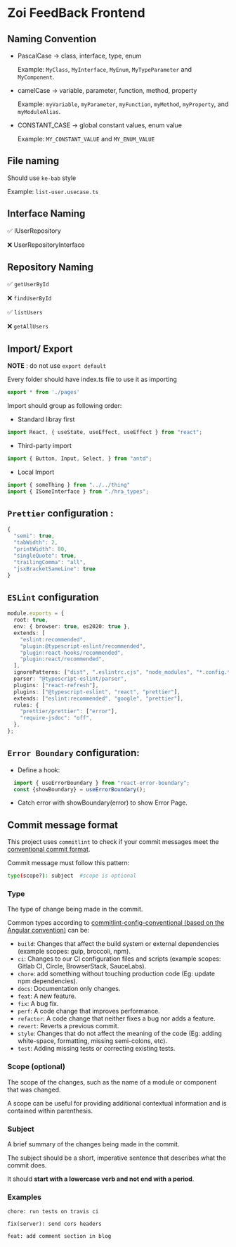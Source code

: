 # Zoi FeedBack Frontend

## Naming Convention

- PascalCase -> class, interface, type, enum

  Example: `MyClass`, `MyInterface`, `MyEnum`, `MyTypeParameter` and `MyComponent`.

- camelCase -> variable, parameter, function, method, property

  Example: `myVariable`, `myParameter`, `myFunction`, `myMethod`, `myProperty`, and `myModuleAlias`.

- CONSTANT_CASE -> global constant values, enum value

  Example: `MY_CONSTANT_VALUE` and `MY_ENUM_VALUE`

## File naming

Should use `ke-bab` style

Example: `list-user.usecase.ts`

## Interface Naming

✅ IUserRepository

❌ UserRepositoryInterface

## Repository Naming

✅ `getUserById`

❌ `findUserById`

✅ `listUsers`

❌ `getAllUsers`

## Import/ Export

**NOTE** : do not use `export default`

Every folder should have index.ts file to use it as importing

```TypeScript
export * from './pages'
```

Import should group as following order:

- Standard libray first

```TypeScript
import React, { useState, useEffect, useEffect } from "react";
```

- Third-party import

```TypeScript
import { Button, Input, Select, } from "antd";
```

- Local Import

```Typescript
import { someThing } from "../../thing"
import { ISomeInterface } from "./hra_types";
```

## `Prettier` configuration :

```Typescript
{
  "semi": true,
  "tabWidth": 2,
  "printWidth": 80,
  "singleQuote": true,
  "trailingComma": "all",
  "jsxBracketSameLine": true
}
```

## `ESLint` configuration

```TypeScript
module.exports = {
  root: true,
  env: { browser: true, es2020: true },
  extends: [
    "eslint:recommended",
    "plugin:@typescript-eslint/recommended",
    "plugin:react-hooks/recommended",
    "plugin:react/recommended",
  ],
  ignorePatterns: ["dist", ".eslintrc.cjs", "node_modules", "*.config.ts", "*.d.ts"],
  parser: "@typescript-eslint/parser",
  plugins: ["react-refresh"],
  plugins: ["@typescript-eslint", "react", "prettier"],
  extends: ["eslint:recommended", "google", "prettier"],
  rules: {
    "prettier/prettier": ["error"],
    "require-jsdoc": "off",
  },
};
```

## `Error Boundary` configuration:

- Define a hook:

```Typescript
  import { useErrorBoundary } from "react-error-boundary";
  const {showBoundary} = useErrorBoundary();
```

- Catch error with showBoundary(error) to show Error Page.
## Commit message format

This project uses `commitlint` to check if your commit messages meet the [conventional commit format](https://conventionalcommits.org).

Commit message must follow this pattern:

```sh
type(scope?): subject  #scope is optional
```

### Type

The type of change being made in the commit.

Common types according to [commitlint-config-conventional (based on the Angular convention)](https://github.com/conventional-changelog/commitlint/tree/master/@commitlint/config-conventional#type-enum) can be:

- `build`: Changes that affect the build system or external dependencies (example scopes: gulp, broccoli, npm).
- `ci`: Changes to our CI configuration files and scripts (example scopes: Gitlab CI, Circle, BrowserStack, SauceLabs).
- `chore`: add something without touching production code (Eg: update npm dependencies).
- `docs`: Documentation only changes.
- `feat`: A new feature.
- `fix`: A bug fix.
- `perf`: A code change that improves performance.
- `refactor`: A code change that neither fixes a bug nor adds a feature.
- `revert`: Reverts a previous commit.
- `style`: Changes that do not affect the meaning of the code (Eg: adding white-space, formatting, missing semi-colons, etc).
- `test`: Adding missing tests or correcting existing tests.

### Scope (optional)

The scope of the changes, such as the name of a module or component that was changed.

A scope can be useful for providing additional contextual information and is contained within parenthesis.

### Subject

A brief summary of the changes being made in the commit.

The subject should be a short, imperative sentence that describes what the commit does.

It should **start with a lowercase verb and not end with a period**.

### Examples

```text
chore: run tests on travis ci
```

```text
fix(server): send cors headers
```

```text
feat: add comment section in blog
```
